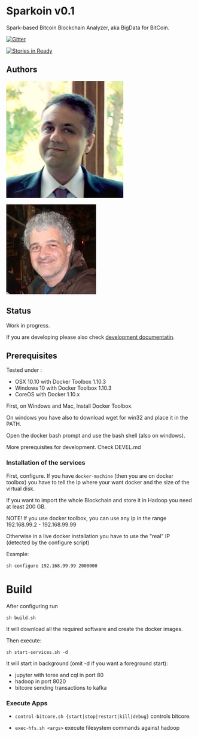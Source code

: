 #  Sparkoin v0.1

Spark-based Bitcoin Blockchain Analyzer, aka BigData for BitCoin.

[![Gitter](https://badges.gitter.im/sciabarra/Sparkoin.svg)](https://gitter.im/sciabarra/Sparkoin?utm_source=badge&utm_medium=badge&utm_campaign=pr-badge)

[![Stories in Ready](https://badge.waffle.io/sciabarra/Sparkoin.png?label=ready&title=Ready)](http://waffle.io/sciabarra/Sparkoin)

## Authors

[![Michele Sciabarra](https://raw.githubusercontent.com/sciabarra/Sparkoin/master/msciab.jpg)](http://www.linkedin.com/in/msciab "Michele Sciabarra")

[![Alessandro Mongelli](https://raw.githubusercontent.com/sciabarra/Sparkoin/master/ale.jpg)](http://www.linkedin.com/in/alessandromongelli "Alessandro Mongelli")

## Status

Work in progress.

If you are developing please also check  [development documentatin](DEVEL.md).

## Prerequisites

Tested under :

- OSX 10.10  with Docker Toolbox 1.10.3
- Windows 10 with Docker Toolbox 1.10.3
- CoreOS with Docker 1.10.x

First, on Windows and Mac, Install Docker Toolbox.

On windows you have also to download wget for win32 and place it in the PATH.

Open the docker bash prompt and use the bash shell (also on windows).

More prerequisites for development. Check DEVEL.md

### Installation of the services

First, configure. If you have `docker-machine` (then you are on docker toolbox) you have to tell the ip where your want docker and the size of the virtual disk. 

If you want to import the whole Blockchain and store it in Hadoop you need at least 200 GB.

NOTE! If you use docker toolbox, you can use any ip in the range 192.168.99.2 - 192.168.99.99

Otherwise in a live docker installation you have to use the "real" IP (detected by the configure script)

Example:

```
sh configure 192.168.99.99 2000000
```

# Build

After configuring run

```
sh build.sh
```

It will download all the required software and create the docker images.

Then execute:

```
sh start-services.sh -d
```

It will start in background (omit -d if you want a foreground start):

- jupyter with toree and cql in port 80
- hadoop in port 8020 
- bitcore sending transactions to kafka

### Execute Apps

- `control-bitcore.sh {start|stop|restart|kill|debug}` controls bitcore.

- `exec-hfs.sh <args>` execute filesystem commands against hadoop


